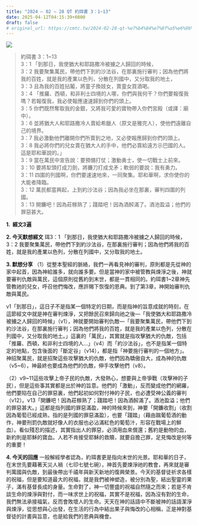 ```yaml
---
title: "2024 – 02 – 28 QT 約珥書 3：1~13"
date: 2025-04-12T04:15:39+0800
draft: false
# original_url: https://cmtc.tw/2024-02-28-qt-%e7%b4%84%e7%8f%a5%e6%9b%b8-3%ef%bc%9a113
---
```


![](/images/qt.jpg)
> 約珥書 3：1\~13  
> 3：1 「到那日，我使猶大和耶路撒冷被擄之人歸回的時候，  
> 3：2 我要聚集萬民，帶他們下到約沙法谷，在那裏施行審判；因為他們將我的百姓，就是我的產業以色列，分散在列國中，又分取我的地土，  
> 3：3 且為我的百姓拈鬮，將童子換妓女，賣童女買酒喝。  
> 3：4 「推羅、西頓，和非利士四境的人哪，你們與我何干？你們要報復我嗎？若報復我，我必使報應速速歸到你們的頭上。  
> 3：5 你們既然奪取我的金銀，又將我可愛的寶物帶入你們宮殿（或譯：廟中），  
> 3：6 並將猶大人和耶路撒冷人賣給希臘人（原文是雅完人），使他們遠離自己的境界。  
> 3：7 我必激動他們離開你們所賣到之地，又必使報應歸到你們的頭上。  
> 3：8 我必將你們的兒女賣在猶大人的手中，他們必賣給遠方示巴國的人。這是耶和華說的。」  
> 3：9 當在萬民中宣告說：要預備打仗；激動勇士，使一切戰士上前來。  
> 3：10 要將犁頭打成刀劍，將鐮刀打成戈矛；軟弱的要說：我有勇力。  
> 3：11 四圍的列國啊，你們要速速地來，一同聚集。耶和華啊，求你使你的大能者降臨。  
> 3：12 萬民都當興起，上到約沙法谷；因為我必坐在那裏，審判四圍的列國。  
> 3：13 開鐮吧！因為莊稼熟了；踐踏吧！因為酒醡滿了。酒池盈溢；他們的罪惡甚大。

**1.  經文3遍**

**2. 今天默想經文**
珥3：1 「到那日，我使猶大和耶路撒冷被擄之人歸回的時候，  
3：2 我要聚集萬民，帶他們下到約沙法谷，在那裏施行審判；因為他們將我的百姓，就是我的產業以色列，分散在列國中，又分取我的地土。

**3. 默想分享**
（1）從整本聖經的脈絡，我們一再看見神的審判，原則都是先從神的家中起首，因為神給誰多，就向誰多要。但是當神的家中被管教與煉淨之後，神就要審判仇敵與萬民，這個原則從舊約到末世，都是一貫相同的。約珥書1\~2章神先管教祂的兒女，呼召他們悔改，應許賜下恢復的恩典。到了第3章，神開始審判仇敵與萬民。

v1「到那日」，這日子不是指某一個特定的日期，而是指神的旨意成就的時刻，在這節經文中就是神在審判煉淨，又把餘民召來歸向祂之後—「我使猶大和耶路撒冷被擄之人歸回的時候」（v1），神就要開始審判仇敵—「我要聚集萬民，帶他們下到約沙法谷，在那裏施行審判；因為他們將我的百姓，就是我的產業以色列，分散在列國中，又分取我的地土。」這裏的「萬民」，其實就是指攻擊猶大的仇敵，包括「推羅、西頓，和非利士四境的人…」（v4）而「約沙法谷」，也不是指某一個特定的地點，包含後面的「斷定谷」（v14），都是指「神要施行審判的一個地方」。神招聚萬民，就是招聚這些攻擊猶大的仇敵，他們因為驕傲自大，成為神的仇敵（v5\~6），神最終也要成為他們的仇敵，伸手攻擊他們（v8）。

（2）v9\~11這些攻擊上帝子民的仇敵，大發熱心，想要與上帝爭戰（攻擊神的子民），但是這些事其實都是出於神的旨意。他們的「激動」，反而變成他們的網羅，他們要陷在自己的罪惡裏，他們起初如何對付神的子民，也必遭受神公義的審判（v12）。v13「開鐮吧！因為莊稼熟了；踐踏吧！因為酒醡滿了。酒池盈溢；他們的罪惡甚大。」這都是指列國的罪惡滿盈，神的時候來到，神要「開鐮收割」（收割因為葡萄已經成熟，指的是列國的罪惡滿盈），也要「踐踏」（藉由踹葡萄酒的動作，神要刑罰仇敵就好像人的衣服也必沾滿紅色的葡萄汁，形容在戰場上的鮮血）。看似殘忍的描述，其實指出人的罪惡，必須用血來償還；舊約是動物的血，新約則是耶穌的寶血。人若不肯接受耶穌的救贖，就要自擔己罪，足見悔改是何等的重要！

**4. 今天的回應**
一般解經學者認為，約珥書更是指向末世的光景。耶和華的日子，在末世先要藉著天災人禍（七印七號七碗），神首先要煉淨祂的教會，再來就是審判萬國與仇敵，到最後帶出千禧年與新天新地的復興榮景。今天的基督徒祈求各樣的祝福，但是要知道最大的祝福，就是我們被神塑造，被分別為聖，結出聖靈的果子，滿有基督長成的身量。生命對了，神一切豐盛的祝福自然隨之而來；若是不肯談生命的煉淨與對付，而一味求世上的祝福，其實不是祝福，因為沒有對的生命，我們無法承接福氣，反而會敗壞人的生命。天天在神的話語中不斷被神的話語潔淨與煉淨，從思想與心出發，在生活的行為中結出果子與悔改的心相稱，正是神對基督徒的計畫與旨意，也是給我們的恩典與機會。
